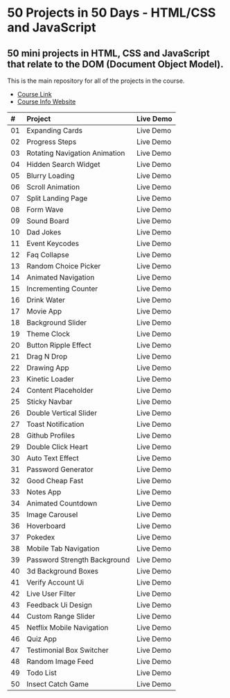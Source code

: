 # 50 Projects in 50 Days - HTML/CSS and JavaScript
## 50 mini projects in HTML, CSS and JavaScript that relate to the DOM (Document Object Model).
This is the main repository for all of the projects in the course.
* [Course Link](https://www.udemy.com/course/50-projects-50-days/)
* [Course Info Website](https://50projects50days.com/)


| # |	Project	| Live Demo |
|:--|:--|:-- |
| 01 | Expanding Cards	| Live Demo |
| 02 | Progress Steps	| Live Demo |
| 03 | Rotating Navigation Animation | Live Demo |
| 04 |	Hidden Search Widget	 | Live Demo |
| 05 |	Blurry Loading	 | Live Demo |
| 06 |	Scroll Animation	 | Live Demo |
| 07 |	Split Landing Page	 | Live Demo |
| 08 |	Form Wave	 | Live Demo |
| 09 |	Sound Board	 | Live Demo |
| 10 |	Dad Jokes	 | Live Demo |
| 11 |	Event Keycodes	 | Live Demo |
| 12 |	Faq Collapse	 | Live Demo |
| 13 |	Random Choice Picker	 | Live Demo |
| 14 |	Animated Navigation	 | Live Demo |
| 15 |	Incrementing Counter	 | Live Demo |
| 16 |	Drink Water	 | Live Demo |
| 17 |	Movie App	 | Live Demo |
| 18 |	Background Slider	| Live Demo  |
| 19 |	Theme Clock	 | Live Demo  |
| 20 |	Button Ripple Effect	 | Live Demo  |
| 21 |	Drag N Drop	 | Live Demo  |
| 22 |	Drawing App	 | Live Demo |
| 23 |	Kinetic Loader	 | Live Demo |
| 24 |	Content Placeholder	 | Live Demo  |
| 25 |	Sticky Navbar	 | Live Demo |
| 26 |	Double Vertical Slider	 | Live Demo |
| 27 |	Toast Notification	 | Live Demo |
| 28 |	Github Profiles	 | Live Demo |
| 29 |	Double Click Heart	 | Live Demo |
| 30 |	Auto Text Effect	 | Live Demo |
| 31 |	Password Generator	 | Live Demo |
| 32 |	Good Cheap Fast	 | Live Demo |
| 33 |	Notes App	 | Live Demo |
| 34 |	Animated Countdown	 | Live Demo |
| 35 |	Image Carousel	 | Live Demo |
| 36 |	Hoverboard	 | Live Demo |
| 37 |	Pokedex	 | Live Demo |
| 38 |	Mobile Tab Navigation	 | Live Demo |
| 39 |	Password Strength Background	 | Live Demo |
| 40 |	3d Background Boxes	 | Live Demo |
| 41 |	Verify Account Ui	 | Live Demo |
| 42 |	Live User Filter	 | Live Demo |
| 43 |	Feedback Ui Design	 | Live Demo |
| 44 |	Custom Range Slider	 | Live Demo |
| 45 |	Netflix Mobile Navigation	 | Live Demo |
| 46 |	Quiz App	 | Live Demo |
| 47 |	Testimonial Box Switcher	 | Live Demo |
| 48 |	Random Image Feed	 | Live Demo |
| 49 |	Todo List	 | Live Demo |
| 50 |	Insect Catch Game	 | Live Demo |

